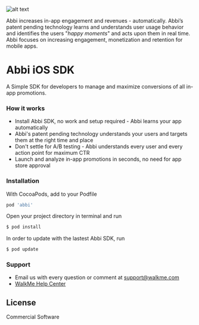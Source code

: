 ![alt text](https://console.abbi.io/images/walkme.png)

Abbi increases in-app engagement and revenues - automatically. Abbi’s patent pending technology learns and understands user usage behavior and identifies the users "*happy moments*" and acts upon them in real time. Abbi focuses on increasing engagement, monetization and retention for mobile apps.

# Abbi iOS SDK
A Simple SDK for developers to manage and maximize conversions of all in-app promotions.

### How it works
* Install Abbi SDK, no work and setup required - Abbi learns your app automatically
* Abbi's patent pending technology understands your users and targets them at the right time and place
* Don't settle for A/B testing - Abbi understands every user and every action point for maximum CTR
* Launch and analyze in-app promotions in seconds, no need for app store approval

### Installation
With CocoaPods, add to your Podfile

```sh
pod 'abbi'
```
Open your project directory in terminal and run
```sh
$ pod install
```

In order to update with the lastest Abbi SDK, run
```sh
$ pod update
```

### Support
* Email us with every question or comment at support@walkme.com
* [WalkMe Help Center](https://support.walkme.com)

License
----
Commercial Software
